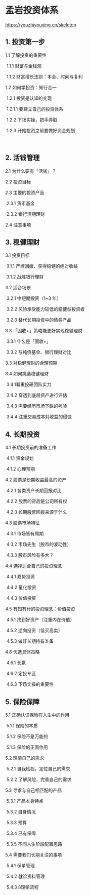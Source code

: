 # 孟岩投资体系

https://youzhiyouxing.cn/skeleton



## 1. 投资第一步

 

1.1 了解投资的重要性

​	1.1.1 财富与金钱观  

​	1.1.2 财富增长法则：本金、时间与复利

1.2 如何学投资：知行合一

​	1.2.1 投资是认知的变现

​		1.2.1.1 要建立自己的投资体系

​	1.2.2 下场实操，把手弄脏

​	1.2.3 开始投资之前要做好资金规划

​    

  

## 2. 活钱管理

  

2.1 为什么要有「活钱」？

2.2 投资目标

2.3 主要的投资产品

​	2.3.1 货币基金

​	2.3.2 银行活期理财

2.4 注意事项



## 3. 稳健理财

  

3.1 投资目标

​	3.1.1 严控回撤、获得稳健的绝对收益

​	3.1.2 战胜银行理财

3.2 适合场景

​	3.2.1 中短期投资（1~3 年）

​	3.2.2 风险承受能力较低的稳健型投资者

​	3.2.3 替代长期投资中的债券产品

3.3 「固收+」策略能更好实现稳健理财

​	3.3.1 什么是「固收+」

​	3.3.2 与纯债基金、银行理财对比

3.3 对稳健理财的合理预期

3.4 如何挑选稳健理财

​	3.4.1看重投研团队实力

​	3.4.2 穿透到底层资产进行评估

​	3.4.3 需要经历市场下跌的考验

​	3.4.4 注重交易成本对收益的侵蚀





## 4. 长期投资

 

4.1 长期投资前的准备工作

​	4.1.1 资金规划

​	4.1.2 心理预期  

4.2 股票是长期收益最高的资产

​	4.2.1 各类资产长期回报对比

​	4.2.2 股票的背后是公司所有权

​	4.2.3 长期股票回报来源于什么

4.3 股票市场特征

​	4.3.1 市场皆有周期

​	4.3.2 市场先生（股市的波动性）

​	4.3.3 股市风险有多大？

4.4 选择适合自己的投资理念

​	4.4.1 趋势投资

​	4.4.2 量化投资

​	4.4.3 价值投资

4.5 有知有行的投资理念：价值投资

​	4.5.1 找到好资产（注重内在价值）

​	4.5.2 逆向投资（低买高卖）

​	4.5.3 做好长期持有准备

4.6 优选具体策略

​	4.6.1 长赢

​	4.6.2 定投专区

​	4.6.3 下场实操的重要性



## 5. 保险保障

  

5.1 正确认识保险在人生中的作用

​	5.1.1 保险的本质

​	5.1.2 保险不是万能的

​	5.1.3 保险的正面作用

5.2 理清自己的需求

​	5.2.1 自我检视，定位自己的需求

​	5.2.2 了解风险，完善自己的需求

5.3 寻求与自己相匹配的产品

​	5.3.1 产品本身特点

​	5.3.2 自身情况

​	5.3.3 预算

​	5.3.4 已有保障

​	5.3.5 不同人生阶段配置思路

5.4 需要我们长期关注的事项

​	5.4.1 保单管理

​	5.4.2 就诊资料管理

​	5.4.3 ß理赔流程